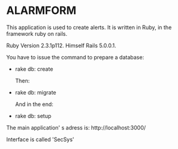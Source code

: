 # ALARMFORM

This application is used to create alerts.
It is written in Ruby, in the framework ruby on rails.

Ruby Version 2.3.1p112. Himself Rails 5.0.0.1.

You have to issue the command to prepare a database:

* rake db: create

  Then:
  
* rake db: migrate

  And in the end:
  
* rake db: setup

The main application' s adress is:
http://localhost:3000/

Interface is called 'SecSys'
